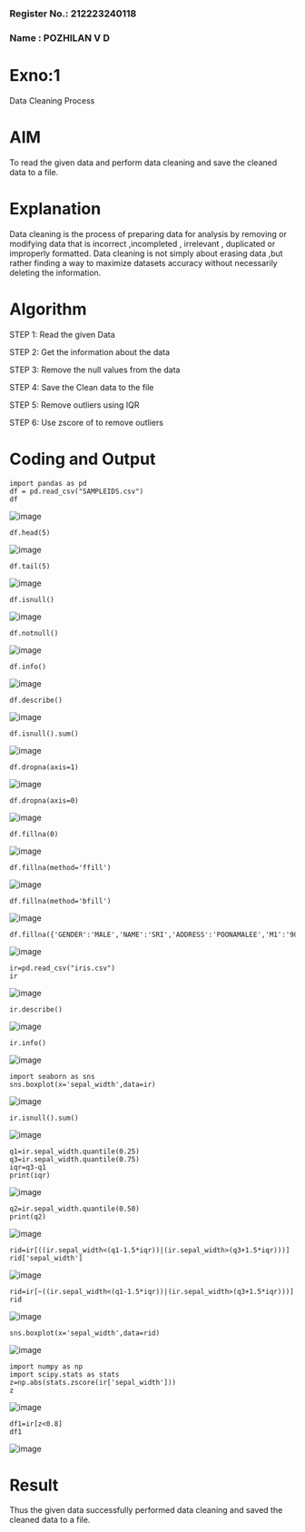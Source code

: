 ### Register No.: 212223240118
### Name : POZHILAN V D

# Exno:1
Data Cleaning Process

# AIM
To read the given data and perform data cleaning and save the cleaned data to a file.

# Explanation
Data cleaning is the process of preparing data for analysis by removing or modifying data that is incorrect ,incompleted , irrelevant , duplicated or improperly formatted. Data cleaning is not simply about erasing data ,but rather finding a way to maximize datasets accuracy without necessarily deleting the information.

# Algorithm
STEP 1: Read the given Data

STEP 2: Get the information about the data

STEP 3: Remove the null values from the data

STEP 4: Save the Clean data to the file

STEP 5: Remove outliers using IQR

STEP 6: Use zscore of to remove outliers

# Coding and Output
```
import pandas as pd
df = pd.read_csv("SAMPLEIDS.csv")
df
```

![image](https://github.com/user-attachments/assets/9de6f037-7661-4d10-be86-86bf8ddec782)

```
df.head(5)
```

![image](https://github.com/user-attachments/assets/ff2de00a-8684-4548-8e6d-6b51352a1f20)

```
df.tail(5)
```

![image](https://github.com/user-attachments/assets/58f4f018-00db-4969-abeb-d5a8c17a200d)

```
df.isnull()
```

![image](https://github.com/user-attachments/assets/aea9e253-e448-4331-b859-e4f85eea2b82)

```
df.notnull()
```

![image](https://github.com/user-attachments/assets/10e751eb-1edb-4433-96ae-1a7d1d65f03d)

```
df.info()
```

![image](https://github.com/user-attachments/assets/800ae18d-874a-4bc9-a17e-6d80effe5e86)

```
df.describe()
```

![image](https://github.com/user-attachments/assets/0a5b7fa9-fb3e-4b59-9c5e-452e41ad5d78)

```
df.isnull().sum()
```

![image](https://github.com/user-attachments/assets/722222e8-655b-491b-aa54-122c6a8cb452)

```
df.dropna(axis=1)
```

![image](https://github.com/user-attachments/assets/6a7e0bc7-a534-4b4e-b240-420ed6fd26e8)

```
df.dropna(axis=0)
```

![image](https://github.com/user-attachments/assets/4e2115d0-62ed-4a4c-a8fb-c6875c96c1c9)

```
df.fillna(0)
```

![image](https://github.com/user-attachments/assets/06b52556-d603-44e3-bb49-1fcb813d847c)

```
df.fillna(method='ffill')
```

![image](https://github.com/user-attachments/assets/1ec5931d-57c4-4ea6-9db3-0076682e05f7)

```
df.fillna(method='bfill')
```

![image](https://github.com/user-attachments/assets/257c892b-fd86-495b-8842-09e782d822ac)

```
df.fillna({'GENDER':'MALE','NAME':'SRI','ADDRESS':'POONAMALEE','M1':'98','M2':'87','MS':'76','M4':'92','TOTAL':'305','AVG':'93.5'})
```

![image](https://github.com/user-attachments/assets/d693c3f2-816b-4173-af41-0739d9ee7fcb)

```
ir=pd.read_csv("iris.csv")
ir
```

![image](https://github.com/user-attachments/assets/5202ff99-e75a-403b-900f-0d57c72b9b76)

```
ir.describe()
```

![image](https://github.com/user-attachments/assets/31e60852-f439-4942-aeda-5df5d3d3f890)

```
ir.info()
```

![image](https://github.com/user-attachments/assets/8e92749b-f31c-4f3f-b083-aea15bf38c70)

```
import seaborn as sns
sns.boxplot(x='sepal_width',data=ir)
```

![image](https://github.com/user-attachments/assets/d48dc594-5e65-4e0d-9cc2-7ebb28f52f3a)

```
ir.isnull().sum()
```

![image](https://github.com/user-attachments/assets/cb45c5b1-9a22-42f3-8875-06077e59c669)

```
q1=ir.sepal_width.quantile(0.25)
q3=ir.sepal_width.quantile(0.75)
iqr=q3-q1
print(iqr)
```

![image](https://github.com/user-attachments/assets/37eedef6-e7e2-4245-a38f-e28a472a9a5a)

```
q2=ir.sepal_width.quantile(0.50)
print(q2)
```

![image](https://github.com/user-attachments/assets/3d3c1950-e51e-4714-851f-c52f7c3eb363)

```
rid=ir[((ir.sepal_width<(q1-1.5*iqr))|(ir.sepal_width>(q3+1.5*iqr)))]
rid['sepal_width']
```

![image](https://github.com/user-attachments/assets/3f28c2a3-668d-4ae5-8104-7f08e3526c36)

```
rid=ir[~((ir.sepal_width<(q1-1.5*iqr))|(ir.sepal_width>(q3+1.5*iqr)))]
rid
```

![image](https://github.com/user-attachments/assets/54218cbf-16ab-4edb-a347-8a8ecdf32266)

```
sns.boxplot(x='sepal_width',data=rid)
```

![image](https://github.com/user-attachments/assets/cfbb82db-e817-4600-8bcb-81b6969a045f)

```
import numpy as np
import scipy.stats as stats
z=np.abs(stats.zscore(ir['sepal_width']))
z
```

![image](https://github.com/user-attachments/assets/cfb0caac-c56c-4167-a015-72eaaa4b7f2f)

```
df1=ir[z<0.8]
df1
```

![image](https://github.com/user-attachments/assets/3eb554c4-7b91-44d5-a1f5-c091d41b1adc)


# Result
Thus the given data successfully performed data cleaning and saved the cleaned data to a file.
